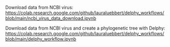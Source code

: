 Download data from NCBI virus:  
https://colab.research.google.com/github/lauraluebbert/delphy_workflows/blob/main/ncbi_virus_data_download.ipynb

Download data from NCBI virus and create a phylogenetic tree with Delphy:  
https://colab.research.google.com/github/lauraluebbert/delphy_workflows/blob/main/delphy_workflow.ipynb
